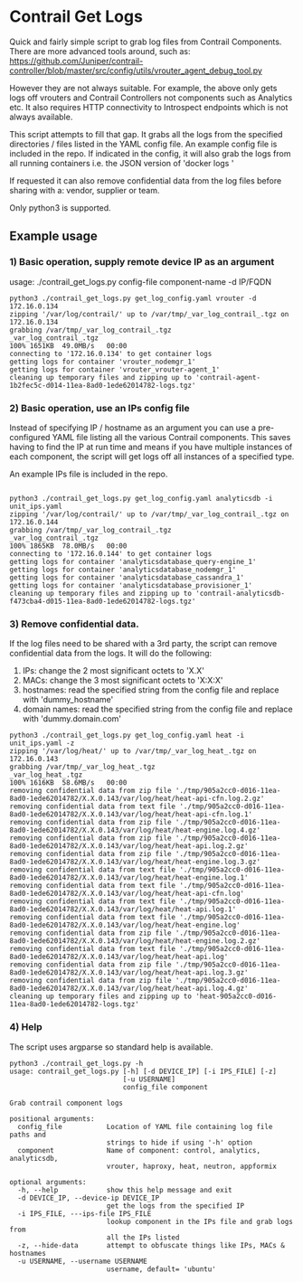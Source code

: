 # Contrail Get Logs
Quick and fairly simple script to grab log files from Contrail Components.  
There are more advanced tools around, such as:  
https://github.com/Juniper/contrail-controller/blob/master/src/config/utils/vrouter_agent_debug_tool.py

However they are not always suitable.  For example, the above only gets logs off vrouters and Contrail Controllers not components such as Analytics etc.  It also requires HTTP connectivity to Introspect endpoints which is not always available.

This script attempts to fill that gap.  It grabs all the logs from the specified directories / files listed in the YAML config file.  An example config file is included in the repo.
If indicated in the config, it will also grab the logs from all running containers i.e. the JSON version of 'docker logs <container-name>'

If requested it can also remove confidential data from the log files before sharing with a: vendor, supplier or team.

Only python3 is supported.

## Example usage

### 1) Basic operation, supply remote device IP as an argument
usage: ./contrail_get_logs.py config-file component-name -d IP/FQDN

```
python3 ./contrail_get_logs.py get_log_config.yaml vrouter -d 172.16.0.134
zipping '/var/log/contrail/' up to /var/tmp/_var_log_contrail_.tgz on 172.16.0.134
grabbing /var/tmp/_var_log_contrail_.tgz
_var_log_contrail_.tgz                                                                                              100% 1651KB  49.0MB/s   00:00    
connecting to '172.16.0.134' to get container logs
getting logs for container 'vrouter_nodemgr_1'
getting logs for container 'vrouter_vrouter-agent_1'
cleaning up temporary files and zipping up to 'contrail-agent-1b2fec5c-d014-11ea-8ad0-1ede62014782-logs.tgz'
```

### 2) Basic operation, use an IPs config file
Instead of specifying IP / hostname as an argument you can use a pre-configured YAML file listing all the various
Contrail components.  This saves having to find the IP at run time and means if you have multiple instances of each component,
the script will get logs off all instances of a specified type.

An example IPs file is included in the repo.

```

python3 ./contrail_get_logs.py get_log_config.yaml analyticsdb -i unit_ips.yaml
zipping '/var/log/contrail/' up to /var/tmp/_var_log_contrail_.tgz on 172.16.0.144
grabbing /var/tmp/_var_log_contrail_.tgz
_var_log_contrail_.tgz                                                                                              100% 1865KB  78.0MB/s   00:00    
connecting to '172.16.0.144' to get container logs
getting logs for container 'analyticsdatabase_query-engine_1'
getting logs for container 'analyticsdatabase_nodemgr_1'
getting logs for container 'analyticsdatabase_cassandra_1'
getting logs for container 'analyticsdatabase_provisioner_1'
cleaning up temporary files and zipping up to 'contrail-analyticsdb-f473cba4-d015-11ea-8ad0-1ede62014782-logs.tgz'
```

### 3) Remove confidential data.
If the log files need to be shared with a 3rd party, the script can remove confidential data from the logs.
It will do the following:  
1) IPs: change the 2 most significant octets to 'X.X'  
2) MACs: change the 3 most significant octets to 'X:X:X'  
3) hostnames: read the specified string from the config file and replace with 'dummy_hostname'  
4) domain names: read the specified string from the config file and replace with 'dummy.domain.com'  

```
python3 ./contrail_get_logs.py get_log_config.yaml heat -i unit_ips.yaml -z
zipping '/var/log/heat/' up to /var/tmp/_var_log_heat_.tgz on 172.16.0.143
grabbing /var/tmp/_var_log_heat_.tgz
_var_log_heat_.tgz                                                                                                  100% 1616KB  58.6MB/s   00:00    
removing confidential data from zip file './tmp/905a2cc0-d016-11ea-8ad0-1ede62014782/X.X.0.143/var/log/heat/heat-api-cfn.log.2.gz'
removing confidential data from text file './tmp/905a2cc0-d016-11ea-8ad0-1ede62014782/X.X.0.143/var/log/heat/heat-api-cfn.log.1'
removing confidential data from zip file './tmp/905a2cc0-d016-11ea-8ad0-1ede62014782/X.X.0.143/var/log/heat/heat-engine.log.4.gz'
removing confidential data from zip file './tmp/905a2cc0-d016-11ea-8ad0-1ede62014782/X.X.0.143/var/log/heat/heat-api.log.2.gz'
removing confidential data from zip file './tmp/905a2cc0-d016-11ea-8ad0-1ede62014782/X.X.0.143/var/log/heat/heat-engine.log.3.gz'
removing confidential data from text file './tmp/905a2cc0-d016-11ea-8ad0-1ede62014782/X.X.0.143/var/log/heat/heat-engine.log.1'
removing confidential data from text file './tmp/905a2cc0-d016-11ea-8ad0-1ede62014782/X.X.0.143/var/log/heat/heat-api-cfn.log'
removing confidential data from text file './tmp/905a2cc0-d016-11ea-8ad0-1ede62014782/X.X.0.143/var/log/heat/heat-api.log.1'
removing confidential data from text file './tmp/905a2cc0-d016-11ea-8ad0-1ede62014782/X.X.0.143/var/log/heat/heat-engine.log'
removing confidential data from zip file './tmp/905a2cc0-d016-11ea-8ad0-1ede62014782/X.X.0.143/var/log/heat/heat-engine.log.2.gz'
removing confidential data from text file './tmp/905a2cc0-d016-11ea-8ad0-1ede62014782/X.X.0.143/var/log/heat/heat-api.log'
removing confidential data from zip file './tmp/905a2cc0-d016-11ea-8ad0-1ede62014782/X.X.0.143/var/log/heat/heat-api.log.3.gz'
removing confidential data from zip file './tmp/905a2cc0-d016-11ea-8ad0-1ede62014782/X.X.0.143/var/log/heat/heat-api.log.4.gz'
cleaning up temporary files and zipping up to 'heat-905a2cc0-d016-11ea-8ad0-1ede62014782-logs.tgz'
```

### 4) Help
The script uses argparse so standard help is available.

```
python3 ./contrail_get_logs.py -h
usage: contrail_get_logs.py [-h] [-d DEVICE_IP] [-i IPS_FILE] [-z]
                            [-u USERNAME]
                            config_file component

Grab contrail component logs

positional arguments:
  config_file           Location of YAML file containing log file paths and
                        strings to hide if using '-h' option
  component             Name of component: control, analytics, analyticsdb,
                        vrouter, haproxy, heat, neutron, appformix

optional arguments:
  -h, --help            show this help message and exit
  -d DEVICE_IP, --device-ip DEVICE_IP
                        get the logs from the specified IP
  -i IPS_FILE, ---ips-file IPS_FILE
                        lookup component in the IPs file and grab logs from
                        all the IPs listed
  -z, --hide-data       attempt to obfuscate things like IPs, MACs & hostnames
  -u USERNAME, --username USERNAME
                        username, default= 'ubuntu'
```